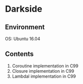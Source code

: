 # Darkside

## Environment
OS: Ubuntu 16.04

## Contents
1. Coroutine implementation in C99
2. Closure implementation in C99
3. Lambdal implementation in C99

